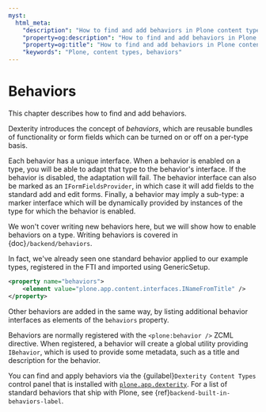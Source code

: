 ```yaml
---
myst:
  html_meta:
    "description": "How to find and add behaviors in Plone content types"
    "property=og:description": "How to find and add behaviors in Plone content types"
    "property=og:title": "How to find and add behaviors in Plone content types"
    "keywords": "Plone, content types, behaviors"
---
```


# Behaviors

This chapter describes how to find and add behaviors.

Dexterity introduces the concept of *behaviors*, which are reusable bundles of functionality or form fields which can be turned on or off on a per-type basis.

Each behavior has a unique interface.
When a behavior is enabled on a type, you will be able to adapt that type to the behavior's interface.
If the behavior is disabled, the adaptation will fail.
The behavior interface can also be marked as an `IFormFieldsProvider`, in which case it will add fields to the standard add and edit forms.
Finally, a behavior may imply a sub-type: a marker interface which will be dynamically provided by instances of the type for which the behavior is enabled.

We won't cover writing new behaviors here, but we will show how to enable behaviors on a type.
Writing behaviors is covered in {doc}`/backend/behaviors`.

In fact, we've already seen one standard behavior applied to our example types, registered in the FTI and imported using GenericSetup.

```xml
<property name="behaviors">
    <element value="plone.app.content.interfaces.INameFromTitle" />
</property>
```

Other behaviors are added in the same way, by listing additional behavior interfaces as elements of the `behaviors` property.

Behaviors are normally registered with the `<plone:behavior />` ZCML directive.
When registered, a behavior will create a global utility providing `IBehavior`, which is used to provide some metadata, such as a title and description for the behavior.

You can find and apply behaviors via the {guilabel}`Dexterity Content Types` control panel that is installed with [`plone.app.dexterity`](https://pypi.org/project/plone.app.dexterity/).
For a list of standard behaviors that ship with Plone, see {ref}`backend-built-in-behaviors-label`.
